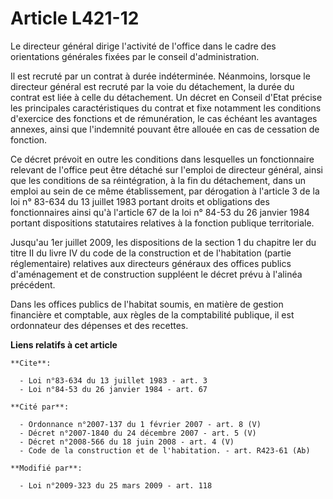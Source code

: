 # Article L421-12

Le directeur général dirige l'activité de l'office dans le cadre des orientations générales fixées par le conseil
d'administration. 

Il est recruté par un contrat à durée indéterminée. Néanmoins, lorsque le directeur général est recruté par la voie du
détachement, la durée du contrat est liée à celle du détachement. Un décret en Conseil d'Etat précise les principales
caractéristiques du contrat et fixe notamment les conditions d'exercice des fonctions et de rémunération, le cas échéant les
avantages annexes, ainsi que l'indemnité pouvant être allouée en cas de cessation de fonction. 

Ce décret prévoit en outre les conditions dans lesquelles un fonctionnaire relevant de l'office peut être détaché sur
l'emploi de directeur général, ainsi que les conditions de sa réintégration, à la fin du détachement, dans un emploi au sein
de ce même établissement, par dérogation à l'article 3 de la loi n° 83-634 du 13 juillet 1983 portant droits et obligations
des fonctionnaires ainsi qu'à l'article 67 de la loi n° 84-53 du 26 janvier 1984 portant dispositions statutaires relatives à
la fonction publique territoriale. 

Jusqu'au 1er juillet 2009, les dispositions de la section 1 du chapitre Ier du titre II du livre IV du code de la
construction et de l'habitation (partie réglementaire) relatives aux directeurs généraux des offices publics d'aménagement et
de construction suppléent le décret prévu à l'alinéa précédent.

Dans les offices publics de l'habitat soumis, en matière de gestion financière et comptable, aux règles de la comptabilité
publique, il est ordonnateur des dépenses et des recettes.

**Liens relatifs à cet article**

	**Cite**:

	  - Loi n°83-634 du 13 juillet 1983 - art. 3
	  - Loi n°84-53 du 26 janvier 1984 - art. 67

	**Cité par**:

	  - Ordonnance n°2007-137 du 1 février 2007 - art. 8 (V)
	  - Décret n°2007-1840 du 24 décembre 2007 - art. 5 (V)
	  - Décret n°2008-566 du 18 juin 2008 - art. 4 (V)
	  - Code de la construction et de l'habitation. - art. R423-61 (Ab)

	**Modifié par**:

	  - Loi n°2009-323 du 25 mars 2009 - art. 118
